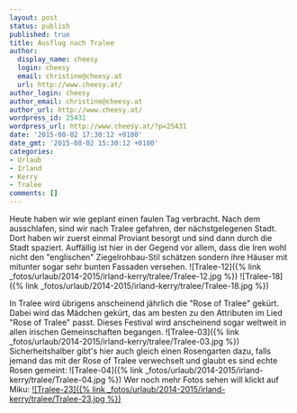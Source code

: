 ```yaml
---
layout: post
status: publish
published: true
title: Ausflug nach Tralee
author:
  display_name: cheesy
  login: cheesy
  email: christine@cheesy.at
  url: http://www.cheesy.at/
author_login: cheesy
author_email: christine@cheesy.at
author_url: http://www.cheesy.at/
wordpress_id: 25431
wordpress_url: http://www.cheesy.at/?p=25431
date: '2015-08-02 17:30:12 +0100'
date_gmt: '2015-08-02 15:30:12 +0100'
categories:
- Urlaub
- Irland
- Kerry
- Tralee
comments: []
---
```

Heute haben wir wie geplant einen faulen Tag verbracht. Nach dem ausschlafen, sind wir nach Tralee gefahren, der nächstgelegenen Stadt. Dort haben wir zuerst einmal Proviant besorgt und sind dann durch die Stadt spaziert.
Auffällig ist hier in der Gegend vor allem, dass die Iren wohl nicht den "englischen" Ziegelrohbau-Stil schätzen sondern ihre Häuser mit mitunter sogar sehr bunten Fassaden versehen.
![Tralee-12]({% link _fotos/urlaub/2014-2015/irland-kerry/tralee/Tralee-12.jpg %})
 ![Tralee-18]({% link _fotos/urlaub/2014-2015/irland-kerry/tralee/Tralee-18.jpg %})
<!--more-->
In Tralee wird übrigens anscheinend jährlich die "Rose of Tralee" gekürt. Dabei wird das Mädchen gekürt, das am besten zu den Attributen im Lied "Rose of Tralee" passt. Dieses Festival wird anscheinend sogar weltweit in allen irischen Gemeinschaften begangen.
![Tralee-03]({% link _fotos/urlaub/2014-2015/irland-kerry/tralee/Tralee-03.jpg %})
Sicherheitshalber gibt's hier auch gleich einen Rosengarten dazu, falls jemand das mit der Rose of Tralee verwechselt und glaubt es sind echte Rosen gemeint:
![Tralee-04]({% link _fotos/urlaub/2014-2015/irland-kerry/tralee/Tralee-04.jpg %})
Wer noch mehr Fotos sehen will klickt auf Miku:
[![Tralee-23]({% link _fotos/urlaub/2014-2015/irland-kerry/tralee/Tralee-23.jpg %})](http://www.cheesy.at/fotos/urlaub/irland-kerry/tralee/)

